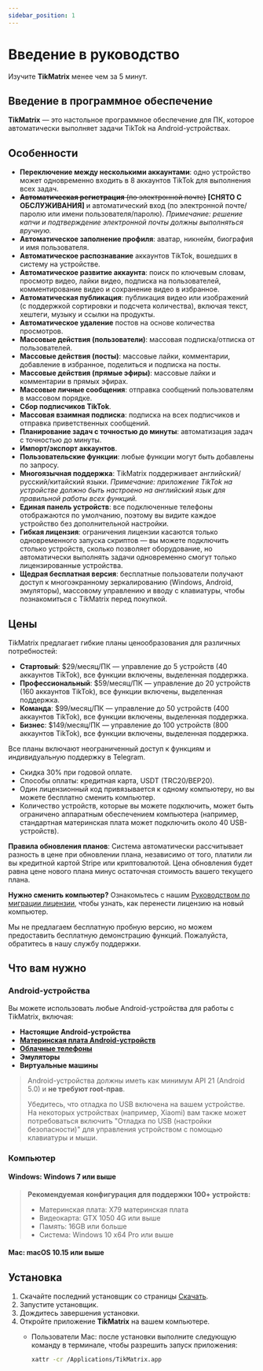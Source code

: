 ```yaml
---
sidebar_position: 1
---
```


# Введение в руководство

Изучите **TikMatrix** менее чем за 5 минут.

## Введение в программное обеспечение

**TikMatrix** — это настольное программное обеспечение для ПК, которое автоматически выполняет задачи TikTok на Android-устройствах.

## Особенности

- **Переключение между несколькими аккаунтами**: одно устройство может одновременно входить в 8 аккаунтов TikTok для выполнения всех задач.
- ~~**Автоматическая регистрация** (по электронной почте)~~ **[СНЯТО С ОБСЛУЖИВАНИЯ]** и автоматический вход (по электронной почте/паролю или имени пользователя/паролю). *Примечание: решение капчи и подтверждение электронной почты должны выполняться вручную.*
- **Автоматическое заполнение профиля**: аватар, никнейм, биография и имя пользователя.
- **Автоматическое распознавание** аккаунтов TikTok, вошедших в систему на устройстве.
- **Автоматическое развитие аккаунта**: поиск по ключевым словам, просмотр видео, лайки видео, подписка на пользователей, комментирование видео и сохранение видео в избранное.
- **Автоматическая публикация**: публикация видео или изображений (с поддержкой сортировки и подсчета количества), включая текст, хештеги, музыку и ссылки на продукты.
- **Автоматическое удаление** постов на основе количества просмотров.
- **Массовые действия (пользователи)**: массовая подписка/отписка от пользователей.
- **Массовые действия (посты)**: массовые лайки, комментарии, добавление в избранное, поделиться и подписка на посты.
- **Массовые действия (прямые эфиры)**: массовые лайки и комментарии в прямых эфирах.
- **Массовые личные сообщения**: отправка сообщений пользователям в массовом порядке.
- **Сбор подписчиков TikTok**.
- **Массовая взаимная подписка**: подписка на всех подписчиков и отправка приветственных сообщений.
- **Планирование задач с точностью до минуты**: автоматизация задач с точностью до минуты.
- **Импорт/экспорт аккаунтов**.
- **Пользовательские функции**: любые функции могут быть добавлены по запросу.
- **Многоязычная поддержка**: TikMatrix поддерживает английский/русский/китайский языки. *Примечание: приложение TikTok на устройстве должно быть настроено на английский язык для правильной работы всех функций.*
- **Единая панель устройств**: все подключенные телефоны отображаются по умолчанию, поэтому вы видите каждое устройство без дополнительной настройки.
- **Гибкая лицензия**: ограничения лицензии касаются только одновременного запуска скриптов — вы можете подключить столько устройств, сколько позволяет оборудование, но автоматически выполнять задачи одновременно смогут только лицензированные устройства.
- **Щедрая бесплатная версия**: бесплатные пользователи получают доступ к многоэкранному зеркалированию (Windows, Android, эмуляторы), массовому управлению и вводу с клавиатуры, чтобы познакомиться с TikMatrix перед покупкой.

## Цены

TikMatrix предлагает гибкие планы ценообразования для различных потребностей:

- **Стартовый**: $29/месяц/ПК — управление до 5 устройств (40 аккаунтов TikTok), все функции включены, выделенная поддержка.
- **Профессиональный**: $59/месяц/ПК — управление до 20 устройств (160 аккаунтов TikTok), все функции включены, выделенная поддержка.
- **Команда**: $99/месяц/ПК — управление до 50 устройств (400 аккаунтов TikTok), все функции включены, выделенная поддержка.
- **Бизнес**: $149/месяц/ПК — управление до 100 устройств (800 аккаунтов TikTok), все функции включены, выделенная поддержка.

Все планы включают неограниченный доступ к функциям и индивидуальную поддержку в Telegram.

- Скидка 30% при годовой оплате.
- Способы оплаты: кредитная карта, USDT (TRC20/BEP20).
- Один лицензионный код привязывается к одному компьютеру, но вы можете бесплатно сменить компьютер.
- Количество устройств, которые вы можете подключить, может быть ограничено аппаратным обеспечением компьютера (например, стандартная материнская плата может подключить около 40 USB-устройств).

**Правила обновления планов**: Система автоматически рассчитывает разность в цене при обновлении плана, независимо от того, платили ли вы кредитной картой Stripe или криптовалютой. Цена обновления будет равна цене нового плана минус остаточная стоимость вашего текущего плана.

**Нужно сменить компьютер?** Ознакомьтесь с нашим [Руководством по миграции лицензии](tutorial-basics/license-migration.md), чтобы узнать, как перенести лицензию на новый компьютер.

Мы не предлагаем бесплатную пробную версию, но можем предоставить бесплатную демонстрацию функций. Пожалуйста, обратитесь в нашу службу поддержки.

## Что вам нужно

### Android-устройства

Вы можете использовать любые Android-устройства для работы с TikMatrix, включая:

- **Настоящие Android-устройства**
- **[Материнская плата Android-устройств](http://www.niaozun.shop?cid=934ec2fe)**
- **[Облачные телефоны](https://www.geelark.cn?invite_code=XHY6a8)**
- **Эмуляторы**
- **Виртуальные машины**

> Android-устройства должны иметь как минимум API 21 (Android 5.0) и **не требуют root-прав**.
>
> Убедитесь, что отладка по USB включена на вашем устройстве.
> На некоторых устройствах (например, Xiaomi) вам также может потребоваться включить "Отладка по USB (настройки безопасности)" для управления устройством с помощью клавиатуры и мыши.

### Компьютер

#### Windows: Windows 7 или выше

> **Рекомендуемая конфигурация для поддержки 100+ устройств:**
>
> - Материнская плата: X79 материнская плата
> - Видеокарта: GTX 1050 4G или выше
> - Память: 16GB или больше
> - Система: Windows 10 x64 Pro или выше

#### Mac: macOS 10.15 или выше

## Установка

1. Скачайте последний установщик со страницы [Скачать](https://tikmatrix.com/Download).
2. Запустите установщик.
3. Дождитесь завершения установки.
4. Откройте приложение **TikMatrix** на вашем компьютере.
   - Пользователи Mac: после установки выполните следующую команду в терминале, чтобы разрешить запуск приложения:

     ```bash
     xattr -cr /Applications/TikMatrix.app
     ```
